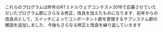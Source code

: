 これらのプログラムは昨年のRTミドルウェアコンテスト2016で応募させていただいたプログラム郡にさらなる修正，改良を加えたものになります．前年からの改良点として，スイッチによってコンポーネント郡を管理するサブシステム郡の解説を追加しました．今後もさらなる修正と改良を繰り返していきます
